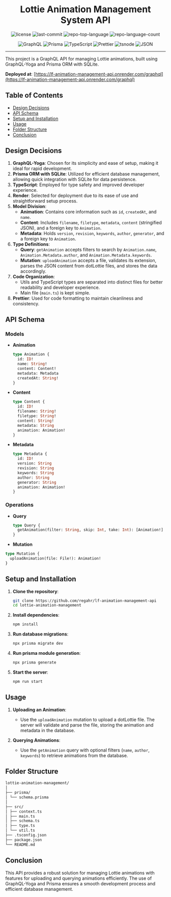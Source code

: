 <p align="center">
    <h1 align="center">Lottie Animation Management System API</h1>
</p>

<p align="center">
	<img src="https://img.shields.io/github/license/regahr/lf-animation-management-api?style=flat&color=0080ff" alt="license">
	<img src="https://img.shields.io/github/last-commit/regahr/lf-animation-management-api?style=flat&logo=git&logoColor=white&color=0080ff" alt="last-commit">
	<img src="https://img.shields.io/github/languages/top/regahr/lf-animation-management-api?style=flat&color=0080ff" alt="repo-top-language">
	<img src="https://img.shields.io/github/languages/count/regahr/lf-animation-management-api?style=flat&color=0080ff" alt="repo-language-count">
<p>
<p align="center">
	<img src="https://img.shields.io/badge/GraphQL-E10098.svg?style=flat&logo=GraphQL&logoColor=white" alt="GraphQL">
	<img src="https://img.shields.io/badge/Prisma-2D3748.svg?style=flat&logo=Prisma&logoColor=white" alt="Prisma">
	<img src="https://img.shields.io/badge/TypeScript-3178C6.svg?style=flat&logo=TypeScript&logoColor=white" alt="TypeScript">
	<img src="https://img.shields.io/badge/Prettier-F7B93E.svg?style=flat&logo=Prettier&logoColor=black" alt="Prettier">
	<img src="https://img.shields.io/badge/tsnode-3178C6.svg?style=flat&logo=ts-node&logoColor=white" alt="tsnode">
	<img src="https://img.shields.io/badge/JSON-000000.svg?style=flat&logo=JSON&logoColor=white" alt="JSON">
</p>
<hr>

This project is a GraphQL API for managing Lottie animations, built using GraphQL-Yoga and Prisma ORM with SQLite.

**Deployed at**: [https://lf-animation-management-api.onrender.com/graphql](https://lf-animation-management-api.onrender.com/graphql)

## Table of Contents

- [Design Decisions](#design-decisions)
- [API Schema](#api-schema)
- [Setup and Installation](#setup-and-installation)
- [Usage](#usage)
- [Folder Structure](#folder-structure)
- [Conclusion](#conclusion)

## Design Decisions

1. **GraphQL-Yoga**: Chosen for its simplicity and ease of setup, making it ideal for rapid development.
2. **Prisma ORM with SQLite**: Utilized for efficient database management, allowing quick integration with SQLite for data persistence.
3. **TypeScript**: Employed for type safety and improved developer experience.
4. **Render**: Selected for deployment due to its ease of use and straightforward setup process.
5. **Model Division**:
   - **Animation**: Contains core information such as `id`, `createdAt`, and `name`.
   - **Content**: Includes `filename`, `filetype`, `metadata`, `content` (stringified JSON), and a foreign key to `Animation`.
   - **Metadata**: Holds `version`, `revision`, `keywords`, `author`, `generator`, and a foreign key to `Animation`.
6. **Type Definitions**:
   - **Query**: `getAnimation` accepts filters to search by `Animation.name`, `Animation.Metadata.author`, and `Animation.Metadata.keywords`.
   - **Mutation**: `uploadAnimation` accepts a file, validates its extension, parses the JSON content from dotLottie files, and stores the data accordingly.
7. **Code Organization**:
   - Utils and TypeScript types are separated into distinct files for better readability and developer experience.
   - Main file (`main.ts`) is kept simple.
8. **Prettier**: Used for code formatting to maintain cleanliness and consistency.

## API Schema

### Models

- **Animation**

  ```graphql
  type Animation {
    id: ID!
    name: String!
    content: Content!
    metadata: Metadata
    createdAt: String!
  }
  ```

- **Content**

  ```graphql
  type Content {
    id: ID!
    filename: String!
    filetype: String!
    content: String!
    metadata: String
    animation: Animation!
  }
  ```

- **Metadata**
  ```graphql
  type Metadata {
    id: ID!
    version: String
    revision: String
    keywords: String
    author: String
    generator: String
    animation: Animation!
  }
  ```

### Operations

- **Query**

  ```graphql
  type Query {
    getAnimation(filter: String, skip: Int, take: Int): [Animation!]
  }
  ```

- **Mutation**

```graphql
type Mutation {
  uploadAnimation(file: File!): Animation!
}
```

## Setup and Installation

1. **Clone the repository**:

   ```sh
   git clone https://github.com/regahr/lf-animation-management-api
   cd lottie-animation-management
   ```

2. **Install dependencies**:

   ```sh
   npm install
   ```

3. **Run database migrations**:

   ```sh
   npx prisma migrate dev
   ```

4. **Run prisma module generation**:

   ```sh
   npx prisma generate
   ```

5. **Start the server**:

   ```sh
   npm run start
   ```

## Usage

1. **Uploading an Animation**:

   - Use the `uploadAnimation` mutation to upload a dotLottie file. The server will validate and parse the file, storing the animation and metadata in the database.

2. **Querying Animations**:
   - Use the `getAnimation` query with optional filters (`name`, `author`, `keywords`) to retrieve animations from the database.

## Folder Structure

```sh
lottie-animation-management/
│
├── prisma/
│ └── schema.prisma
│
├── src/
│ ├── context.ts
│ ├── main.ts
│ ├── schema.ts
│ ├── type.ts
│ └── util.ts
├── .tsconfig.json
├── package.json
└── README.md
```

## Conclusion

This API provides a robust solution for managing Lottie animations with features for uploading and querying animations efficiently. The use of GraphQL-Yoga and Prisma ensures a smooth development process and efficient database management.
